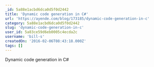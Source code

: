 ```yaml
---
_id: 5a88e1acbd6dca0d5f0d2442
title: 'Dynamic code generation in C#'
url: 'https://ayende.com/blog/173185/dynamic-code-generation-in-c'
category: 5a88e1acbd6dca0d5f0d2442
slug: 'dynamic-code-generation-in-c'
user_id: 5a83ce59d6eb0005c4ecda2c
username: 'bill-s'
createdOn: '2016-02-06T08:43:18.000Z'
tags: []
---
```


Dynamic code generation in C#
